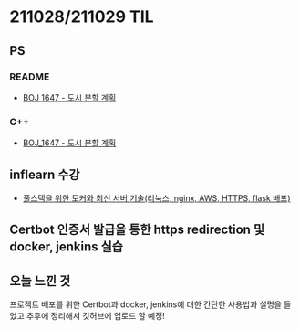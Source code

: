 # 211028/211029 TIL

## PS

### README

- [BOJ_1647 - 도시 분할 계획](https://github.com/Meantint/Baekjoon/blob/master/Gold%20IV/BOJ_1647/README.md)

### C++

- [BOJ_1647 - 도시 분할 계획](https://github.com/Meantint/Baekjoon/blob/master/Gold%20V/BOJ_2467/BOJ_2467.cpp)

## inflearn 수강

- [풀스택을 위한 도커와 최신 서버 기술(리눅스, nginx, AWS, HTTPS, flask 배포)](https://www.inflearn.com/course/%EC%84%9C%EB%B2%84%EA%B8%B0%EC%88%A0-%ED%92%80%EC%8A%A4%ED%83%9D-3)

## Certbot 인증서 발급을 통한 https redirection 및 docker, jenkins 실습

## 오늘 느낀 것

프로젝트 배포를 위한 Certbot과 docker, jenkins에 대한 간단한 사용법과 설명을 들었고 추후에 정리해서 깃허브에 업로드 할 예정!
